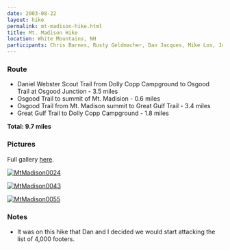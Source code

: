 ```yaml
---
date: 2003-08-22
layout: hike
permalink: mt-madison-hike.html
title: Mt. Madison Hike
location: White Mountains, NH
participants: Chris Barnes, Rusty Geldmacher, Dan Jacques, Mike Los, Jon Suchecki
---
```


### Route

  * Daniel Webster Scout Trail from Dolly Copp Campground to Osgood Trail at Osgood Junction - 3.5 miles
  * Osgood Trail to summit of Mt. Madision - 0.6 miles
  * Osgood Trail from Mt. Madison summit to Great Gulf Trail - 3.4 miles
  * Great Gulf Trail to Dolly Copp Campground - 1.8 miles

**Total: 9.7 miles**

### Pictures

Full gallery [here](http://www.flickr.com/photos/geldmacher/sets/72157594563121803/).

[![MtMadison0024](http://farm1.static.flickr.com/165/406447926_44f1185fb6.jpg)](http://www.flickr.com/photos/geldmacher/406447926/)

[![MtMadison0043](http://farm1.static.flickr.com/167/406450007_cd48c3842e.jpg)](http://www.flickr.com/photos/geldmacher/406450007/)

[![MtMadison0055](http://farm1.static.flickr.com/156/406454905_39f2938914.jpg)](http://www.flickr.com/photos/geldmacher/406454905/)

### Notes

  * It was on this hike that Dan and I decided we would start attacking the list of 4,000 footers.
